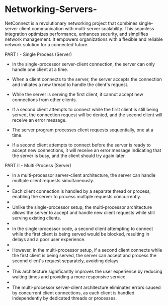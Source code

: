 # Networking-Servers-
NetConnect is a revolutionary networking project that combines single-server client communication with multi-server scalability. This seamless integration optimizes performance, enhances security, and simplifies network management. It empowers organizations with a flexible and reliable network solution for a connected future.

PART I - Single Process (Server)
- In the single-processor server-client connection, the server can only handle one client at a time.
  
- When a client connects to the server, the server accepts the connection and initiates a new thread to handle the client's request.
  
- While the server is serving the first client, it cannot accept new connections from other clients.
  
- If a second client attempts to connect while the first client is still being served, the connection request will be denied, and the second client will receive an error message.
  
- The server program processes client requests sequentially, one at a time.
  
- If a second client attempts to connect before the server is ready to accept new connections, it will receive an error message indicating that the server is busy, and the client should try again later.

PART II - Multi-Process (Server)
- In a multi-processor server-client architecture, the server can handle multiple client requests simultaneously.
- 
- Each client connection is handled by a separate thread or process, enabling the server to process multiple requests concurrently.
- 
- Unlike the single-processor setup, the multi-processor architecture allows the server to accept and handle new client requests while still serving existing clients.
- 
- In the single-processor code, a second client attempting to connect while the first client is being served would be blocked, resulting in delays and a poor user experience.
- 
- However, in the multi-processor setup, if a second client connects while the first client is being served, the server can accept and process the second client's request separately, avoiding delays.
- 
- This architecture significantly improves the user experience by reducing waiting times and providing a more responsive service.
- 
- The multi-processor server-client architecture eliminates errors caused by concurrent client connections, as each client is handled independently by dedicated threads or processes.
  
